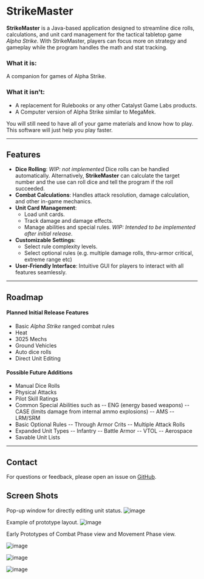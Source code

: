 
# StrikeMaster

**StrikeMaster** is a Java-based application designed to streamline dice rolls, calculations, and unit card management for the tactical tabletop game *Alpha Strike*. With StrikeMaster, players can focus more on strategy and gameplay while the program handles the math and stat tracking.

### What it is:
A companion for games of Alpha Strike. 

### What it isn't:
- A replacement for Rulebooks or any other Catalyst Game Labs products.
- A Computer version of Alpha Strike similar to MegaMek.
   
You will still need to have all of your game materials and know how to play. This software will just help you play faster.

---

## Features

- **Dice Rolling**: *WIP: not implemented* Dice rolls can be handled automatically. Alternatively, **StrikeMaster** can calculate the target number and the use can roll dice and tell the program if the roll succeeded.
- **Combat Calculations**: Handles attack resolution, damage calculation, and other in-game mechanics.
- **Unit Card Management**:
  - Load unit cards.
  - Track damage and damage effects.
  - Manage abilities and special rules. *WIP: Intended to be implemented after initial release*.
- **Customizable Settings**:
  - Select rule complexity levels.
  - Select optional rules (e.g. multiple damage rolls, thru-armor critical, extreme range etc)
- **User-Friendly Interface**: Intuitive GUI for players to interact with all features seamlessly.

---

## Roadmap

#### Planned Initial Release Features
- Basic *Alpha Strike* ranged combat rules
- Heat
- 3025 Mechs
- Ground Vehicles
- Auto dice rolls
- Direct Unit Editing

#### Possible Future Additions
- Manual Dice Rolls
- Physical Attacks
- Pilot Skill Ratings
- Common Special Abilities such as
-- ENG (energy based weapons)
-- CASE (limits damage from internal ammo explosions)
-- AMS
-- LRM/SRM
- Basic Optional Rules
-- Through Armor Crits
-- Multiple Attack Rolls
- Expanded Unit Types
-- Infantry
-- Battle Armor
-- VTOL
-- Aerospace
- Savable Unit Lists

---

## Contact

For questions or feedback, please open an issue on [GitHub](https://github.com/russcraftscode/strikemaster/issues).

## Screen Shots
Pop-up window for directly editing unit status.
![image](https://github.com/user-attachments/assets/d7b50749-91cc-46d2-b6d1-4fbf97178bec)

Example of prototype layout.
![image](https://github.com/user-attachments/assets/d75af728-8a18-4ed3-94d3-20b7b09c39ae)

Early Prototypes of Combat Phase view and Movement Phase view.

![image](https://github.com/user-attachments/assets/a44b7436-d7dc-40c7-93f6-513357b757d5)

![image](https://github.com/user-attachments/assets/11187b40-1108-4958-ac6f-10690ade19e2)

![image](https://github.com/user-attachments/assets/0b0cc14a-9d05-44c1-b1f4-c07874c41474)

